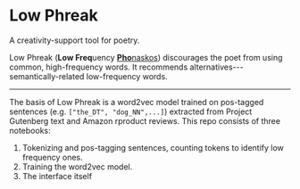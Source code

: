 # Low Phreak

A creativity-support tool for poetry.

Low Phreak (**Low Freq**uency [**Pho**naskos](https://books.google.com/books?id=4QUIAQAAIAAJ&pg=PA193&lpg=PA193&dq=phonaskos&source=bl&ots=pQyyuyEqZz&sig=ACfU3U2ai2pLw0H0lhCoe1MrljKFd6s_3Q&hl=en&sa=X&ved=2ahUKEwjDj7-hi4L0AhWSdd8KHYQBDVQQ6AF6BAgSEAM#v=onepage&q=phonaskos&f=false)) discourages the poet from using common, high-frequency words.  It recommends alternatives---semantically-related low-frequency words.

---

The basis of Low Phreak is a word2vec model trained on pos-tagged sentences (e.g. `["the_DT", "dog_NN",...]`) extracted from Project Gutenberg text and Amazon rproduct reviews.  This repo consists of three notebooks:

1. Tokenizing and pos-tagging sentences, counting tokens to identify low frequency ones.
2. Training the word2vec model.
3. The interface itself


